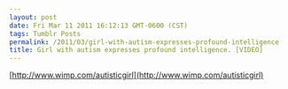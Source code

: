 ```yaml
---
layout: post
date: Fri Mar 11 2011 16:12:13 GMT-0600 (CST)
tags: Tumblr Posts
permalink: /2011/03/girl-with-autism-expresses-profound-intelligence
title: Girl with autism expresses profound intelligence. [VIDEO]
---
```


[http://www.wimp.com/autisticgirl](http://www.wimp.com/autisticgirl)

